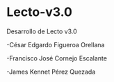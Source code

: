 # Lecto-v3.0

Desarrollo de Lecto v3.0

-César Edgardo Figueroa Orellana

-Francisco José Cornejo Escalante

-James Kennet Pérez Quezada
